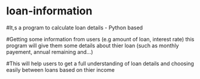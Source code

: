 # loan-information
#It,s a program to calculate loan details - Python based


#Getting some information from users (e.g amount of loan, interest rate) this program will give them some details about thier loan (such as monthly payement, annual remaining and...)


#This will help users to get a full understanding of loan details and choosing easily between loans based on thier income
